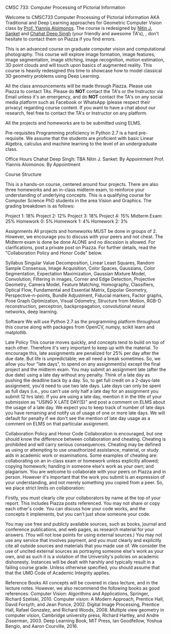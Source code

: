 CMSC 733: Computer Processing of Pictorial Information

Welcome to CMSC733 Computer Processing of Pictorial Information AKA Traditional and Deep Learning approaches for Geometric Computer Vision class by <a href="http://legacydirs.umiacs.umd.edu/~yiannis/">Prof. Yiannis Aloimonos</a>. The course is redesigned by <a href="http://nitinjsanket.github.io">Nitin J. Sanket</a> and <a href="https://chahatdeep.github.io/">Chahat Deep Singh</a> (your friendly and awesome TA's), , don't hesitate to contact them on Piazza if you find errors. 

This is an advanced course on graduate computer vision and computational photography. This course will explore image formation, image features, image segmentation, image stitching, image recognition, motion estimation, 3D point clouds and will touch upon basics of augmented reality. This course is heavily redesigned this time to showcase how to model classical 3D geometry problems using Deep Learning. 

All the class announcements will be made through Piazza. Please use Piazza to contact TAs. Please do **NOT** contact the TA's or the Instructor via Email unless it's an emergency, and do **NOT** contact the TA's on any social media platform such as Facebook or WhatsApp (please respect their privacy) regarding course content. If you want to have a chat about our research, feel free to contact the TA's or Instructor on any platform. 


All the projects and homeworks are to be submitted using ELMS.

Pre-requisites
Programming proficiency in Python 2.7 is a hard pre-requisite. We assume that the students are proficient with basic Linear Algebra, calculus and machine learning to the level of an undergraduate class.


Office Hours
Chahat Deep Singh: TBA
Nitin J. Sanket: By Appointment
Prof. Yiannis Aloimonos: By Appointment



Course Structure

This is a hands-on course, centered around four projects. There are also three homeworks and an in-class midterm exam, to reinforce your understanding of underlying concepts. This is a qualifying course for Computer Science PhD students in the area Vision and Graphics. The grading breakdown is as follows:

Project 1: 18%
Project 2: 12%
Project 3: 18%
Project 4: 15%
Midterm Exam: 25%
Homework 0: 5%
Homework 1: 4%
Homework 2: 3%


Assignments
All projects and homeworks MUST be done in groups of 2. However, we encourage you to discuss with your peers and not cheat. The Midterm exam is done be done ALONE and no discssion is allowed. For clarifications, post a private post on Piazza. For further details, read the "Collaboration Policy and Honor Code" below. 


Syllabus
Singular Value Decomposition, Linear Least Squares, Random Sample Consensus, Image Acquisition, Color Spaces, Gaussians, Color Segmentation, Expectation Maximization, Gaussian Mixture Model, Convolution, Filtering in images, Corner and Edge Detection, Projective Geometry, Camera Model, Feature Matching, Homography, Classifiers, Optical Flow, Fundamental and Essential Matrix, Epipolar Geometry, Perspective-n-points, Bundle Adjustment, Fiducial markers, Factor graphs, Pose Graph Optimization, Visual Odometry, Structure from Motion, RGB-D reconstruction, perceptron, backpropagation, convolutional neural networks, deep learning.


Software
We will use Python 2.7 as the programming platform throughout this course along with packages from OpenCV, numpy, scikit learn and matplotlib. 



Late Policy
This course moves quickly, and concepts tend to build on top of each other. Therefore it's very important to keep up with the material. To encourage this, late assignments are penalized for 25% per day after the due date. But life is unpredictable; we all need a break sometimes. So, we allow you four "late days", to spend on any assignment(s) except the final project and the midterm exam. You may submit an assignment late (after the due date) using a late day without any penalty. Think of a late day as pushing the deadline back by a day. So, to get full credit on a 2-days-late assignment, you'd need to use two late days. Late days can only be spent as full days (i.e., you can't use only half a late day for an assignment you submit 12 hrs late). If you are using a late day, mention it in the title of your submission as "USING X LATE DAY(S)" and post a comment on ELMS about the usage of a late day. We expect you to keep track of number of late days you have remaining and notify us of usage of one or more late days. We will default for penalty if we don't see the mention of late day usage as a comment on ELMS on that particular assignment. 



Collaboration Policy and Honor Code
Collaboration is encouraged, but one should know the difference between collaboration and cheating. Cheating is prohibited and will carry serious consequences. Cheating may be defined as using or attempting to use unauthorized assistance, material, or study aids in academic work or examinations. Some examples of cheating are: collaborating on an in-class exam or homework unless explicitly allowed; copying homework; handing in someone else's work as your own; and plagiarism. You are welcome to collaborate with your peers on Piazza and in person. However it's important that the work you submit is an expression of your understanding, and not merely something you copied from a peer. So, we place strict limits on collaboration:

Firstly, you must clearly cite your collaborators by name at the top of your report. This includes Piazza posts referenced.
You may not share or copy each other's code. You can discuss how your code works, and the concepts it implements, but you can't just show someone your code.

You may use free and publicly available sources, such as books, journal and conference publications, and web pages, as research material for your answers. (You will not lose points for using external sources.) You may not use any service that involves payment, and you must clearly and explicitly cite all outside sources and materials that you made use of. We consider the use of uncited external sources as portraying someone else's work as your own, and as such it is a violation of the University's policies on academic dishonesty. Instances will be dealt with harshly and typically result in a failing course grade. Unless otherwise specified, you should assume that that the UMD Code of Academic Integrity applies. 



Reference Books
All concepts will be covered in class lecture, and in the lecture notes. However, we also recommend the following books as good references:
Computer Vision: Algorithms and Applications, Springer, Richard Szeliski, 2010.
Computer vision: A Modern Approach, Prentice Hall, David Forsyth, and Jean Ponce, 2002.
Digital Image Processing, Prentice Hall, Rafael Gonzalez, and Richard Woods, 2008.
Multiple view geometry in computer vision, Cambridge university press, Richard Hartley, and Andre Zisserman, 2003.
Deep Learning Book, MIT Press, Ian Goodfellow, Yoshua Bengio, and Aaron Courville, 2016.
